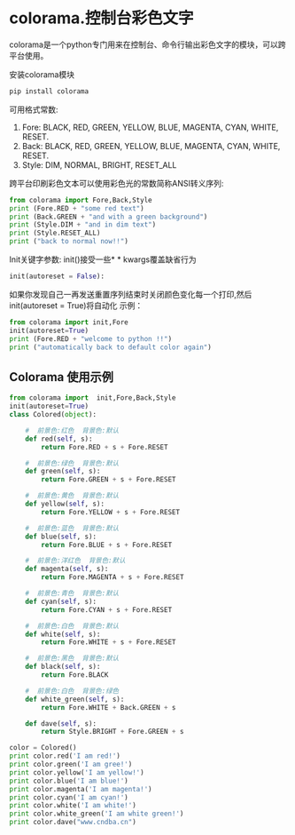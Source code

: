 # colorama.控制台彩色文字

colorama是一个python专门用来在控制台、命令行输出彩色文字的模块，可以跨平台使用。

安装colorama模块

```py
pip install colorama
```

可用格式常数:
1. Fore: BLACK, RED, GREEN, YELLOW, BLUE, MAGENTA, CYAN, WHITE, RESET.
2. Back: BLACK, RED, GREEN, YELLOW, BLUE, MAGENTA, CYAN, WHITE, RESET.
3. Style: DIM, NORMAL, BRIGHT, RESET_ALL


跨平台印刷彩色文本可以使用彩色光的常数简称ANSI转义序列:

```py
from colorama import Fore,Back,Style
print (Fore.RED + "some red text")
print (Back.GREEN + "and with a green background")
print (Style.DIM + "and in dim text")
print (Style.RESET_ALL)
print ("back to normal now!!")
```


Init关键字参数:
init()接受一些* * kwargs覆盖缺省行为
```py
init(autoreset = False):
```

如果你发现自己一再发送重置序列结束时关闭颜色变化每一个打印,然后init(autoreset = True)将自动化
示例：
```py
from colorama import init,Fore
init(autoreset=True)
print (Fore.RED + "welcome to python !!")
print ("automatically back to default color again")
```




## Colorama 使用示例
```py
from colorama import  init,Fore,Back,Style
init(autoreset=True)
class Colored(object):

    #  前景色:红色  背景色:默认
    def red(self, s):
        return Fore.RED + s + Fore.RESET

    #  前景色:绿色  背景色:默认
    def green(self, s):
        return Fore.GREEN + s + Fore.RESET

    #  前景色:黄色  背景色:默认
    def yellow(self, s):
        return Fore.YELLOW + s + Fore.RESET

    #  前景色:蓝色  背景色:默认
    def blue(self, s):
        return Fore.BLUE + s + Fore.RESET

    #  前景色:洋红色  背景色:默认
    def magenta(self, s):
        return Fore.MAGENTA + s + Fore.RESET

    #  前景色:青色  背景色:默认
    def cyan(self, s):
        return Fore.CYAN + s + Fore.RESET

    #  前景色:白色  背景色:默认
    def white(self, s):
        return Fore.WHITE + s + Fore.RESET

    #  前景色:黑色  背景色:默认
    def black(self, s):
        return Fore.BLACK

    #  前景色:白色  背景色:绿色
    def white_green(self, s):
        return Fore.WHITE + Back.GREEN + s

    def dave(self, s):
        return Style.BRIGHT + Fore.GREEN + s

color = Colored()
print color.red('I am red!')
print color.green('I am gree!')
print color.yellow('I am yellow!')
print color.blue('I am blue!')
print color.magenta('I am magenta!')
print color.cyan('I am cyan!')
print color.white('I am white!')
print color.white_green('I am white green!')
print color.dave("www.cndba.cn")
```
